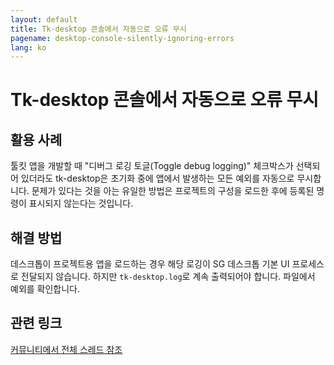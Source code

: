 ```yaml
---
layout: default
title: Tk-desktop 콘솔에서 자동으로 오류 무시
pagename: desktop-console-silently-ignoring-errors
lang: ko
---
```


# Tk-desktop 콘솔에서 자동으로 오류 무시

## 활용 사례

툴킷 앱을 개발할 때 "디버그 로깅 토글(Toggle debug logging)" 체크박스가 선택되어 있더라도 tk-desktop은 초기화 중에 앱에서 발생하는 모든 예외를 자동으로 무시합니다. 문제가 있다는 것을 아는 유일한 방법은 프로젝트의 구성을 로드한 후에 등록된 명령이 표시되지 않는다는 것입니다.

## 해결 방법

데스크톱이 프로젝트용 앱을 로드하는 경우 해당 로깅이 SG 데스크톱 기본 UI 프로세스로 전달되지 않습니다. 하지만 `tk-desktop.log`로 계속 출력되어야 합니다. 파일에서 예외를 확인합니다.


## 관련 링크

[커뮤니티에서 전체 스레드 참조](https://community.shotgridsoftware.com/t/8570)
